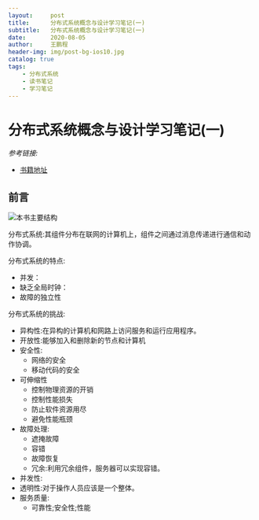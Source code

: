 ```yaml
---
layout:     post
title:      分布式系统概念与设计学习笔记(一)
subtitle:   分布式系统概念与设计学习笔记(一)
date:       2020-08-05
author:     王鹏程
header-img: img/post-bg-ios10.jpg
catalog: true
tags:
    - 分布式系统
    - 读书笔记
    - 学习笔记
---
```


# 分布式系统概念与设计学习笔记(一)

_参考链接:_ 
- [书籍地址](https://github.com/wornxiao/IT_tech_Book/blob/master/%E5%88%86%E5%B8%83%E5%BC%8F%E7%B3%BB%E7%BB%9F%E6%A6%82%E5%BF%B5%E4%B8%8E%E8%AE%BE%E8%AE%A1%20%E5%8E%9F%E4%B9%A6%E7%AC%AC5%E7%89%88.pdf)

## 前言

![本书主要结构](http://wangpengcheng.github.io/img/2020-08-05-01-14-58.png)

分布式系统:其组件分布在联网的计算机上，组件之间通过消息传递进行通信和动作协调。

分布式系统的特点:
- 并发：
- 缺乏全局时钟：
- 故障的独立性

分布式系统的挑战:
- 异构性:在异构的计算机和网路上访问服务和运行应用程序。
- 开放性:能够加入和删除新的节点和计算机
- 安全性:
    - 网络的安全
    - 移动代码的安全
- 可伸缩性
    - 控制物理资源的开销
    - 控制性能损失
    - 防止软件资源用尽
    - 避免性能瓶颈
- 故障处理:
    - 遮掩故障
    - 容错
    - 故障恢复
    - 冗余:利用冗余组件，服务器可以实现容错。
- 并发性:
- 透明性:对于操作人员应该是一个整体。
- 服务质量:
    - 可靠性;安全性;性能

